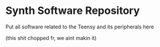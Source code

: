 # Synth Software Repository
Put all software related to the Teensy and its peripherals here

(this shit chopped fr, we aint makin it)
